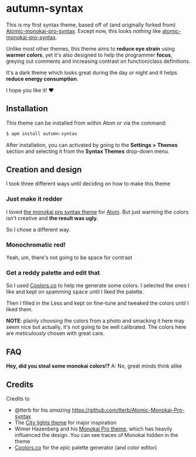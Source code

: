 # autumn-syntax

This is my first syntax theme, based off of (and originally forked from) [Atomic-monokai-pro-syntax][1]. Except now, this looks *nothing* like [atomic-monokai-pro-syntax][1].

Unlike most other themes, this theme aims to **reduce eye strain** using **warmer colors**, yet it's also designed to help the programmer **focus**, greying out comments and increasing contrast on function/class definitions.

It's a dark theme which looks great during the day *or* night and it helps **reduce energy consumption**.

I hope you like it! :heart:

## Installation

This theme can be installed from within Atom or via the command:
```sh
$ apm install autumn-syntax
```
After installation, you can activated by going to the **Settings > Themes** section and selecting it from the **Syntax Themes** drop-down menu.

## Creation and design

I took three different ways until deciding on how to make this theme

### Just make it redder

I loved [the monokai pro syntax theme][1] for [Atom](https://atom.io/). But just warming the colors isn't creative and **the result was ugly**.

So I chose a different way.

### Monochromatic red!

Yeah, um, there's not going to be space for contrast

### Get a reddy palette and edit that

So I used [Coolors.co](https://coolors.co/) to help me generate some colors. I selected the ones I like and kept on spamming <kbd>space</kbd> until I liked the palette.

Then I filled in the Less and kept on fine-tune and tweaked the colors until I liked them.

**NOTE**: plainly choosing the colors from a photo and smacking it here may seem nice but actually, it's not going to be well calibrated. The colors here are *meticulously* chosen with great care.

## FAQ

**Hey, did you steal some monokai colors!?**
A: No, great minds think alike

## Credits

Credits to

 - @tterb for his *amazing*  https://github.com/tterb/Atomic-Monokai-Pro-syntax
 - The [City lights theme](http://citylights.xyz/) for major inspiration
 - Wimer Hazenberg and his [Monokai Pro theme](https://monokai.pro/), which has heavily influenced the design. You can see traces of Monokai hidden in the theme
 - [Coolors.co](https://coolors.co/) for the *epic* palette generator (and color editor)

[1]: https://github.com/tterb/Atomic-Monokai-Pro-syntax

